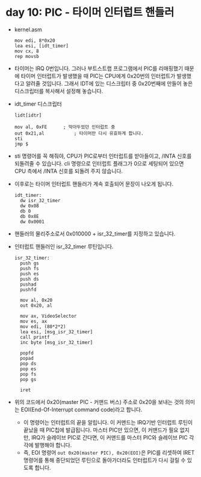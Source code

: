 # day 10: PIC - 타이머 인터럽트 핸들러



- kernel.asm

  ```assembly
  mov edi, 8*0x20
  lea esi, [idt_timer]
  mov cx, 8
  rep movsb
  ```

  

- 타이머는 IRQ 0번입니다. 그러나 부트스트랩 프로그램에서 PIC를 리매핑했기 때문에 타이머 인터럽트가 발생했을 때 PIC는 CPU에게 0x20번의 인터럽트가 발생했다고 알려줄 것입니다. 그래서 IDT에 있는 디스크립터 중 0x20번째에 만들어 놓은 디스크립터를 복사해서 설정해 놓습니다.

- idt_timer 디스크립터

  ```assembly
  lidt[idtr]
  
  mov al, 0xFE		; 막아두었던 인터럽트 중
  out 0x21,al			; 타이머만 다시 유효하게 합니다.
  sti
  jmp $
  ```

- sti 명령어를 꼭 해줘야, CPU가 PIC로부터 인터럽트를 받아들이고, /INTA 신호를 되돌려줄 수 있습니다. cli 명령으로 인터럽트 플래그가 0으로 세팅되어 있으면  CPU 측에서 /INTA 신호를 되돌려 주지 않습니다.

- 이후로는 타이머 인터럽트 핸들러가 계속 호출되어 문장이 나오게 됩니다.

  ```assembly
  idt_timer:
  	dw isr_32_timer
  	dw 0x08
  	db 0
  	db 0x8E
  	dw 0x0001
  ```

- 핸들러의 물리주소로서 0x010000 + isr_32_timer를 지정하고 있습니다.

- 인터럽트 핸들러인 isr_32_timer 루틴입니다.

  ```assembly
  isr_32_timer:
  	push gs
  	push fs
  	push es
  	push ds
  	pushad
  	pushfd
  	
  	mov al, 0x20
  	out 0x20, al
  	
  	mov ax, VideoSelector
  	mov es, ax
  	mov edi, (80*2*2)
  	lea esi, [msg_isr_32_timer]
  	call printf
  	inc byte [msg_isr_32_timer]
  	
  	popfd
  	popad
  	pop ds
  	pop es
  	pop fs
  	pop gs
  	
  	iret
  ```

- 위의 코드에서 0x20(master PIC - 커맨드 버스) 주소로 0x20을 보내는 것의 의미는 EOI(End-Of-Interrupt command code)라고 합니다.

  - 이 명령어는 인터럽트의 끝을 알립니다. 이 커맨드는 IRQ기반 인터럽트 루틴이 끝났을 때 PIC칩에 발급됩니다. 마스터 PIC만 있으면, 이 커맨드가 필요 없지만, IRQ가 슬레이브 PIC로 간다면, 이 커맨드를 마스터 PIC와 슬레이브 PIC 각각에 발행해야 합니다.
  - 즉, EOI 명령어 `out 0x20(master PIC), 0x20(EOI)`은 PIC를 리셋하여 IRET 명령어를 통해 중단되었던 루틴으로 돌아가더라도 인터럽트가 다시 걸릴 수 있도록 합니다.